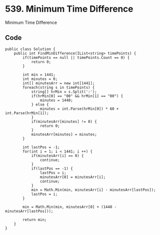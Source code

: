 # 539. Minimum Time Difference
Minimum Time Difference

## Code
    public class Solution {
        public int FindMinDifference(IList<string> timePoints) {
            if(timePoints == null || timePoints.Count == 0) {
                return 0;
            }
            
            int min = 1441;
            int minutes = 0;
            int[] minutesArr = new int[1441];
            foreach(string s in timePoints) {
                string[] hrMin = s.Split(':');
                if(hrMin[0] == "00" && hrMin[1] == "00") {
                    minutes = 1440;
                } else {
                    minutes = int.Parse(hrMin[0]) * 60 + int.Parse(hrMin[1]);
                }
                if(minutesArr[minutes] != 0) {
                    return 0;
                }
                minutesArr[minutes] = minutes;
            }
            
            int lastPos = -1;
            for(int i = 1; i < 1441; i ++) {
                if(minutesArr[i] == 0) {
                    continue;
                }
                if(lastPos == -1) {
                    lastPos = i;
                    minutesArr[0] = minutesArr[i];
                    continue;
                }
                min = Math.Min(min, minutesArr[i] - minutesArr[lastPos]);
                lastPos = i;
            }
            
            min = Math.Min(min, minutesArr[0] + (1440 - minutesArr[lastPos]));
            
            return min;
        }
    }